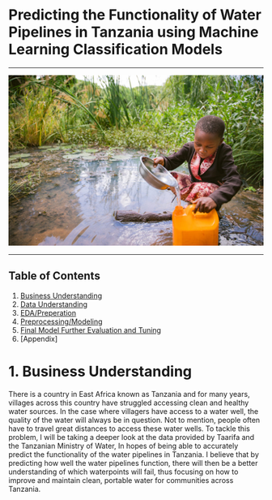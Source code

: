 
# Predicting the Functionality of Water Pipelines in Tanzania using Machine Learning Classification Models
---
![tanzania-water-crisis.jpg](Media/tanzania-water-crisis.jpg)

---
## Table of Contents
1. [Business Understanding](#1.-Business-Understanding)
2. [Data Understanding](#2.-Data-Understanding)
3. [EDA/Preperation](#3.-EDA/Preperation)
4. [Preprocessing/Modeling](#4.-Preprocessing/Modeling)
5. [Final Model Further Evaluation and Tuning](#5-final-model-further-evaluation-and-tuning)
6. [Appendix]

# 1. Business Understanding

There is a country in East Africa known as Tanzania and for many years, villages across this country have struggled accessing clean and healthy water sources. In the case where villagers have access to a water well, the quality of the water will always be in question. Not to mention, people often have to travel great distances to access these water wells. To tackle this problem, I will be taking a deeper look at the data provided by Taarifa and the Tanzanian Ministry of Water, In hopes of being able to accurately predict the functionality of the water pipelines in Tanzania. I believe that by predicting how well the water pipelines function, there will then be a better understanding of which waterpoints will fail, thus focusing on how to improve and maintain clean, portable water for communities across Tanzania.